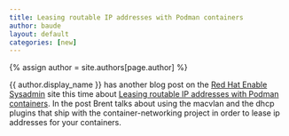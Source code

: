 ```yaml
---
title: Leasing routable IP addresses with Podman containers
author: baude
layout: default
categories: [new]
---
```

{% assign author = site.authors[page.author] %}

{{ author.display_name }} has another blog post on the [Red Hat Enable Sysadmin](https://www.redhat.com/sysadmin/) site this time about [Leasing routable IP addresses with Podman containers](https://www.redhat.com/sysadmin/leasing-ips-podman).  In the post Brent talks about using the macvlan and the dhcp plugins that ship with the container-networking project in order to lease ip addresses for your containers.
